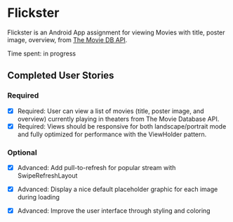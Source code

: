 # Flickster
Flickster is an Android App assignment for viewing Movies with title, poster image, overview, from [The Movie DB API](https://www.themoviedb.org/documentation/api).

Time spent: in progress

## Completed User Stories

### Required
* [x] Required: User can view a list of movies (title, poster image, and overview) currently playing in theaters from The Movie Database API.
* [x] Required: Views should be responsive for both landscape/portrait mode and fully optimized for performance with the
ViewHolder pattern.

### Optional
* [x] Advanced: Add pull-to-refresh for popular stream with SwipeRefreshLayout
* [x] Advanced: Display a nice default placeholder graphic for each image during loading
* [x] Advanced: Improve the user interface through styling and coloring

